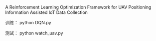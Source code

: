 A Reinforcement Learning Optimization Framework
for UAV Positioning Information Assisted IoT Data
Collection

训练：
python DQN.py

测试：
python watch_uav.py
